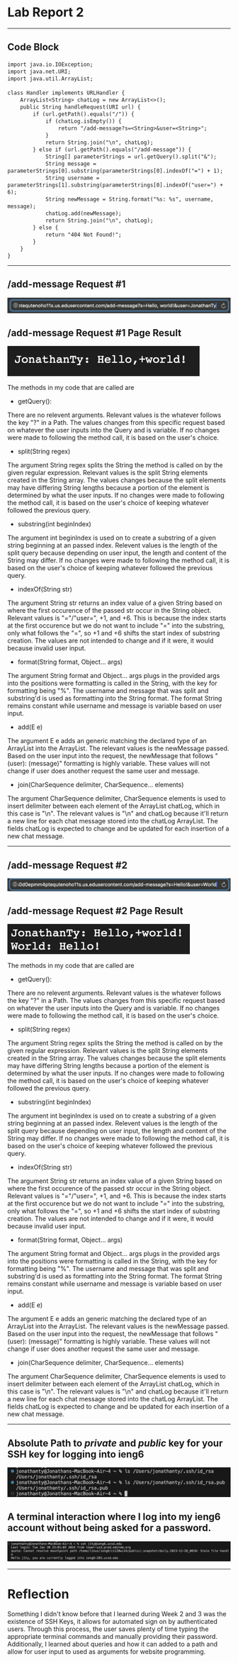 # __Lab Report 2__

***
## Code Block
```
import java.io.IOException;
import java.net.URI;
import java.util.ArrayList;

class Handler implements URLHandler {
    ArrayList<String> chatLog = new ArrayList<>();
    public String handleRequest(URI url) {
        if (url.getPath().equals("/")) {
            if (chatLog.isEmpty()) {
                return "/add-message?s=<String>&user=<String>";
            }
            return String.join("\n", chatLog);
        } else if (url.getPath().equals("/add-message")) {
            String[] parameterStrings = url.getQuery().split("&");
            String message = parameterStrings[0].substring(parameterStrings[0].indexOf("=") + 1);
            String username = parameterStrings[1].substring(parameterStrings[0].indexOf("user=") + 6);
            String newMessage = String.format("%s: %s", username, message);
            chatLog.add(newMessage);
            return String.join("\n", chatLog);
        } else {
            return "404 Not Found!";
        }
    }
}
```
***

## /add-message Request #1
![Image](screenshotpath.png)

## /add-message Request #1 Page Result
![Image](images/screenshotresult1.png)

The methods in my code that are called are 
- getQuery():

There are no relevent arguments. Relevant values is the whatever follows the key "?" in a Path. The values changes from this specific request based on whatever the user inputs into the Query and is variable. If no changes were made to following the method call, it is based on the user's choice.

- split(String regex)

The argument String regex splits the String the method is called on by the given regular expression. Relevant values is the split String elements created in the String array. The values changes because the split elements may have differing String lengths because a portion of the element is determined by what the user inputs. If no changes were made to following the method call, it is based on the user's choice of keeping whatever followed the previous query. 

- substring(int beginIndex)

The argument int beginIndex is used on to create a substring of a given string beginning at an passed index. Relevent values is the length of the split query because depending on user input, the length and content of the String may differ. If no changes were made to following the method call, it is based on the user's choice of keeping whatever followed the previous query. 

- indexOf(String str)

The argument String str returns an index value of a given String based on where the first occurence of the passed str occur in the String object. Relevant values is "="/"user=", +1, and +6. This is because the index starts at the first occurence but we do not want to include "=" into the substring, only what follows the "=", so +1 and +6 shifts the start index of substring creation. The values are not intended to change and if it were, it would because invalid user input.  

- format(String format, Object... args)

The argument String format and Object... args plugs in the provided args into the positions were formatting is called in the String, with the key for formatting being "%". The username and message that was split and substring'd is used as formatting into the String format. The format String remains constant while username and message is variable based on user input.

- add(E e)

The argument E e adds an generic matching the declared type of an ArrayList into the ArrayList. The relevant values is the newMessage passed. Based on the user input into the request, the newMessage that follows "(user): (message)" formatting is highly variable. These values will not change if user does another request the same user and message. 

- join(CharSequence delimiter, CharSequence... elements)

The argument CharSequence delimiter, CharSequence elements is used to insert delimiter between each element of the ArrayList chatLog, which in this case is "\n". The relevant values is "\n" and chatLog because it'll return a new line for each chat message stored into the chatLog ArrayList. The fields chatLog is expected to change and be updated for each insertion of a new chat message.


***

## /add-message Request #2
![Image](images/screenshotpath2.png)

## /add-message Request #2 Page Result
![Image](images/screenshotresult2.png)

The methods in my code that are called are 
- getQuery():

There are no relevent arguments. Relevant values is the whatever follows the key "?" in a Path. The values changes from this specific request based on whatever the user inputs into the Query and is variable. If no changes were made to following the method call, it is based on the user's choice.

- split(String regex)

The argument String regex splits the String the method is called on by the given regular expression. Relevant values is the split String elements created in the String array. The values changes because the split elements may have differing String lengths because a portion of the element is determined by what the user inputs. If no changes were made to following the method call, it is based on the user's choice of keeping whatever followed the previous query. 

- substring(int beginIndex)

The argument int beginIndex is used on to create a substring of a given string beginning at an passed index. Relevent values is the length of the split query because depending on user input, the length and content of the String may differ. If no changes were made to following the method call, it is based on the user's choice of keeping whatever followed the previous query. 

- indexOf(String str)

The argument String str returns an index value of a given String based on where the first occurence of the passed str occur in the String object. Relevant values is "="/"user=", +1, and +6. This is because the index starts at the first occurence but we do not want to include "=" into the substring, only what follows the "=", so +1 and +6 shifts the start index of substring creation. The values are not intended to change and if it were, it would because invalid user input.  

- format(String format, Object... args)

The argument String format and Object... args plugs in the provided args into the positions were formatting is called in the String, with the key for formatting being "%". The username and message that was split and substring'd is used as formatting into the String format. The format String remains constant while username and message is variable based on user input.

- add(E e)

The argument E e adds an generic matching the declared type of an ArrayList into the ArrayList. The relevant values is the newMessage passed. Based on the user input into the request, the newMessage that follows "(user): (message)" formatting is highly variable. These values will not change if user does another request the same user and message. 

- join(CharSequence delimiter, CharSequence... elements)

The argument CharSequence delimiter, CharSequence elements is used to insert delimiter between each element of the ArrayList chatLog, which in this case is "\n". The relevant values is "\n" and chatLog because it'll return a new line for each chat message stored into the chatLog ArrayList. The fields chatLog is expected to change and be updated for each insertion of a new chat message.


***
## Absolute Path to _private_ and _public_ key for your SSH key for logging into ieng6

![Image](images/absolutepath.png)

## A terminal interaction where I log into my ieng6 account without being asked for a password.

![Image](images/terminalinteraction.png)

***
# Reflection

Something I didn't know before that I learned during Week 2 and 3 was the existence of SSH Keys, it allows for automated sign on by authenticated users. Through this process, the user saves plenty of time typing the appropriate terminal commands and manually providing their password. Additionally, I learned about queries and how it can added to a path and allow for user input to used as arguments for website programming. 
